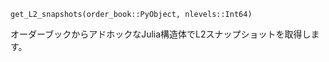 ```
get_L2_snapshots(order_book::PyObject, nlevels::Int64)
```

オーダーブックからアドホックなJulia構造体でL2スナップショットを取得します。
